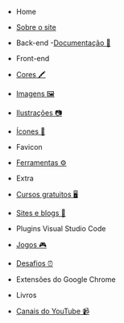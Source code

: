 
- Home

- [Sobre o site](/)

- Back-end
-[Documentação 📘](_documentacao.md)

- Front-end
- [Cores 🖍️ ](_cores.md)
- [Imagens  🖼️ ](_imagens.md)
- [Ilustrações 📷](_ilustracoes.md)
- [Ícones 🔗](_icones.md)
- Favicon
- [Ferramentas ⚙️](_ferramentas.md)

- Extra
- [Cursos gratuitos  🖥️](_cursos.md)
- [Sites e blogs 📝](_sites.md)
- Plugins Visual Studio Code
- [Jogos 🎮](_jogos.md)
- [Desafios ⏰](_desafios.md)
- Extensões do Google Chrome
- Livros
- [Canais do YouTube 📹](_canais.md)


